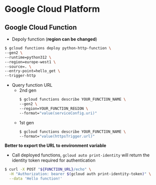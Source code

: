 # Google Cloud Platform

## Google Cloud Function
- Depoly function (**region can be changed**)
```bash
$ gcloud functions deploy python-http-function \
--gen2 \
--runtime=python312 \
--region=europe-west1 \
--source=. \
--entry-point=hello_get \
--trigger-http
```

- Query function URL
  - 2nd gen
	```bash
	$ gcloud functions describe YOUR_FUNCTION_NAME \
	--gen2 \
	--region=YOUR_FUNCTION_REGION \
	--format="value(serviceConfig.uri)"
	```
  - 1st gen
	```bash
	$ gcloud functions describe YOUR_FUNCTION_NAME \
	--format="value(httpsTrigger.url)"
	```
**Better to export the URL to environment variable**

- Call deployed functions, `gcloud auto print-identity` will return the identity token required for authentication
```bash
$ curl -X POST "${FUNCTION_URL}/echo" \
  -H "Authorization: bearer $(gcloud auth print-identity-token)" \
  --data 'Hello function!'
```